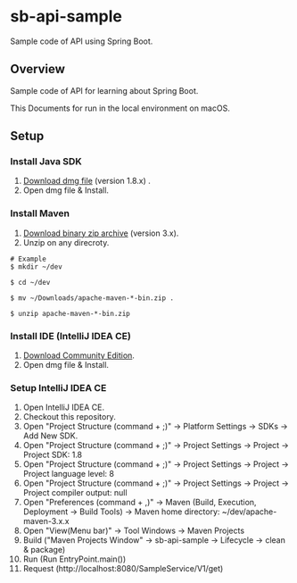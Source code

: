 sb-api-sample
===

Sample code of API using Spring Boot.

Overview
---

Sample code of API for learning about Spring Boot.

This Documents for run in the local environment on macOS.

Setup
---

### Install Java SDK

1. [Download dmg file](http://www.oracle.com/technetwork/java/javase/downloads/index.html) (version 1.8.x) .
2. Open dmg file & Install.

### Install Maven

1. [Download binary zip archive](https://maven.apache.org/download.cgi) (version 3.x).
2. Unzip on any direcroty.

```
# Example
$ mkdir ~/dev

$ cd ~/dev

$ mv ~/Downloads/apache-maven-*-bin.zip .

$ unzip apache-maven-*-bin.zip
```

### Install IDE (IntelliJ IDEA CE)

1. [Download Community Edition](https://www.jetbrains.com/idea/download/).
2. Open dmg file & Install.

### Setup IntelliJ IDEA CE

1. Open IntelliJ IDEA CE.
2. Checkout this repository.
3. Open "Project Structure (command + ;)" -> Platform Settings -> SDKs -> Add New SDK.
4. Open "Project Structure (command + ;)" -> Project Settings -> Project -> Project SDK: 1.8
5. Open "Project Structure (command + ;)" -> Project Settings -> Project -> Project language level: 8
6. Open "Project Structure (command + ;)" -> Project Settings -> Project -> Project compiler output: null
7. Open "Preferences (command + ,)" -> Maven (Build, Execution, Deployment -> Build Tools) -> Maven home directory: ~/dev/apache-maven-3.x.x
8. Open "View(Menu bar)" -> Tool Windows -> Maven Projects
9. Build ("Maven Projects Window" -> sb-api-sample -> Lifecycle -> clean & package)
10. Run (Run EntryPoint.main())
11. Request (http://localhost:8080/SampleService/V1/get)

